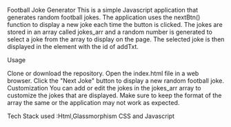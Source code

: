 Football Joke Generator
This is a simple Javascript application that generates random football jokes. The application uses the nextBtn() function to display a new joke each time the button is clicked. The jokes are stored in an array called jokes_arr and a random number is generated to select a joke from the array to display on the page. The selected joke is then displayed in the element with the id of addTxt.



Usage

Clone or download the repository.
Open the index.html file in a web browser.
Click the "Next Joke" button to display a new random football joke.
Customization
You can add or edit the jokes in the jokes_arr array to customize the jokes that are displayed. Make sure to keep the format of the array the same or the application may not work as expected.


Tech Stack used :Html,Glassmorphism CSS and Javascript
